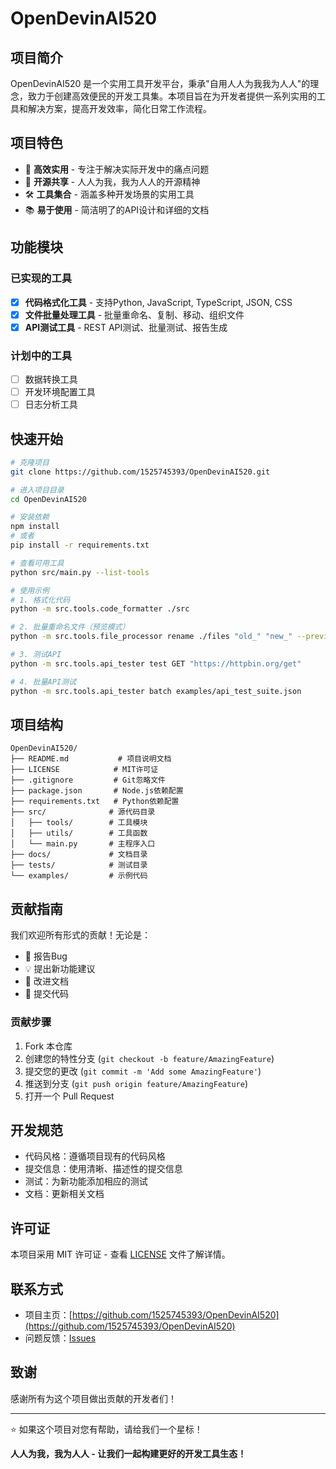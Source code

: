 # OpenDevinAI520

## 项目简介

OpenDevinAI520 是一个实用工具开发平台，秉承"自用人人为我我为人人"的理念，致力于创建高效便民的开发工具集。本项目旨在为开发者提供一系列实用的工具和解决方案，提高开发效率，简化日常工作流程。

## 项目特色

- 🚀 **高效实用** - 专注于解决实际开发中的痛点问题
- 🤝 **开源共享** - 人人为我，我为人人的开源精神
- 🛠️ **工具集合** - 涵盖多种开发场景的实用工具
- 📚 **易于使用** - 简洁明了的API设计和详细的文档

## 功能模块

### 已实现的工具

- [x] **代码格式化工具** - 支持Python, JavaScript, TypeScript, JSON, CSS
- [x] **文件批量处理工具** - 批量重命名、复制、移动、组织文件
- [x] **API测试工具** - REST API测试、批量测试、报告生成

### 计划中的工具

- [ ] 数据转换工具
- [ ] 开发环境配置工具
- [ ] 日志分析工具

## 快速开始

```bash
# 克隆项目
git clone https://github.com/1525745393/OpenDevinAI520.git

# 进入项目目录
cd OpenDevinAI520

# 安装依赖
npm install
# 或者
pip install -r requirements.txt

# 查看可用工具
python src/main.py --list-tools

# 使用示例
# 1. 格式化代码
python -m src.tools.code_formatter ./src

# 2. 批量重命名文件（预览模式）
python -m src.tools.file_processor rename ./files "old_" "new_" --preview

# 3. 测试API
python -m src.tools.api_tester test GET "https://httpbin.org/get"

# 4. 批量API测试
python -m src.tools.api_tester batch examples/api_test_suite.json
```

## 项目结构

```
OpenDevinAI520/
├── README.md           # 项目说明文档
├── LICENSE            # MIT许可证
├── .gitignore         # Git忽略文件
├── package.json       # Node.js依赖配置
├── requirements.txt   # Python依赖配置
├── src/              # 源代码目录
│   ├── tools/        # 工具模块
│   ├── utils/        # 工具函数
│   └── main.py       # 主程序入口
├── docs/             # 文档目录
├── tests/            # 测试目录
└── examples/         # 示例代码
```

## 贡献指南

我们欢迎所有形式的贡献！无论是：

- 🐛 报告Bug
- 💡 提出新功能建议
- 📝 改进文档
- 🔧 提交代码

### 贡献步骤

1. Fork 本仓库
2. 创建您的特性分支 (`git checkout -b feature/AmazingFeature`)
3. 提交您的更改 (`git commit -m 'Add some AmazingFeature'`)
4. 推送到分支 (`git push origin feature/AmazingFeature`)
5. 打开一个 Pull Request

## 开发规范

- 代码风格：遵循项目现有的代码风格
- 提交信息：使用清晰、描述性的提交信息
- 测试：为新功能添加相应的测试
- 文档：更新相关文档

## 许可证

本项目采用 MIT 许可证 - 查看 [LICENSE](LICENSE) 文件了解详情。

## 联系方式

- 项目主页：[https://github.com/1525745393/OpenDevinAI520](https://github.com/1525745393/OpenDevinAI520)
- 问题反馈：[Issues](https://github.com/1525745393/OpenDevinAI520/issues)

## 致谢

感谢所有为这个项目做出贡献的开发者们！

---

⭐ 如果这个项目对您有帮助，请给我们一个星标！

**人人为我，我为人人 - 让我们一起构建更好的开发工具生态！**
